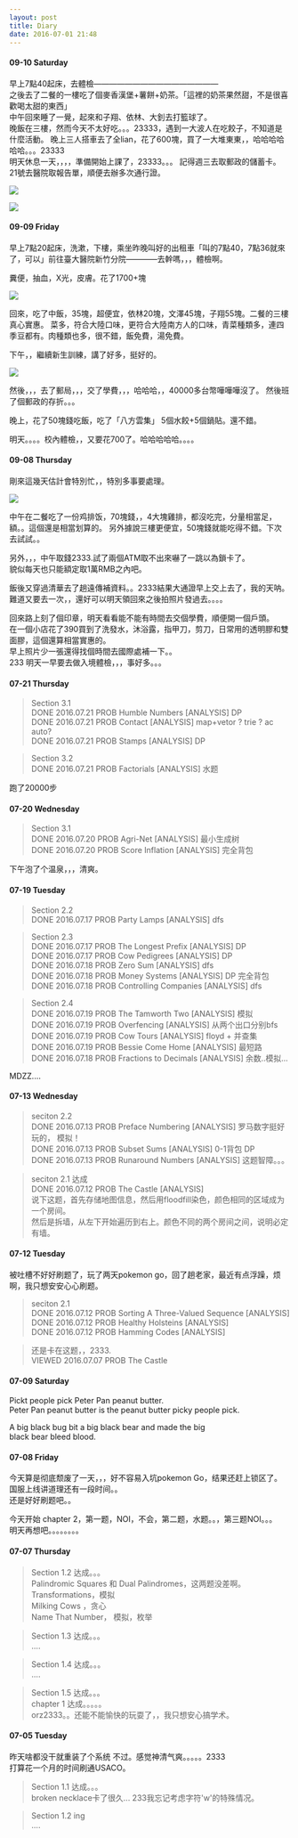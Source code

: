 ```yaml
---
layout: post
title: Diary
date: 2016-07-01 21:48
---
```


#### 09-10 Saturday

早上7點40起床，去體檢————————————————  
之後去了二餐的一樓吃了個麥香漢堡+薯餅+奶茶。「這裡的奶茶果然甜，不是很喜歡喝太甜的東西」  
中午回來睡了一覺，起來和子翔、依林、大釗去打籃球了。  
晚飯在三樓，然而今天不太好吃。。。23333，遇到一大波人在吃餃子，不知道是什麼活動。 晚上三人搭車去了全lian，花了600塊，買了一大堆東東，，哈哈哈哈哈哈。。。23333  
明天休息一天，，，，準備開始上課了，23333。。。
記得週三去取郵政的儲蓄卡。  
21號去醫院取報告單，順便去辦多次通行證。

![][1]

![][2]





#### 09-09 Friday

早上7點20起床，洗漱，下樓，乘坐昨晚叫好的出租車「叫的7點40，7點36就來了，可以」前往臺大醫院新竹分院————去幹嗎，，，體檢啊。

糞便，抽血，X光，皮膚。花了1700+塊

![][3]

回來，吃了中飯，35塊，超便宜，依林20塊，文澤45塊，子翔55塊。二餐的三樓真心實惠。
菜多，符合大陸口味，更符合大陸南方人的口味，青菜種類多，連四季豆都有。肉種類也多，很不錯，飯免費，湯免費。  

下午，，繼續新生訓練，講了好多，挺好的。   

![][4]

然後，，，去了郵局，，，交了學費，，，哈哈哈，，40000多台幣嘩嘩嘩沒了。
然後班了個郵政的存折。。。


晚上，花了50塊錢吃飯，吃了「八方雲集」 5個水餃+5個鍋貼。還不錯。  

明天。。。。校內體檢，，又要花700了。哈哈哈哈哈。。。。


#### 09-08 Thursday  

剛來這幾天估計會特別忙，，特別多事要處理。  

![][5]

中午在二餐吃了一份鸡排饭，70塊錢，，4大塊雞排，都沒吃完，分量相當足，額。。這個還是相當划算的。 另外據說三樓更便宜，50塊錢就能吃得不錯。下次去試試。。  

另外，，，中午取錢2333.試了兩個ATM取不出來嚇了一跳以為鎖卡了。  
貌似每天也只能額定取1萬RMB之內吧。  

飯後又穿過清華去了趟遠傳補資料。。2333結果大通證早上交上去了，我的天呐。難道又要去一次，，還好可以明天領回來之後拍照片發過去。。。。  

回來路上刻了個印章，明天看看能不能有時間去交個學費，順便開一個戶頭。  
在一個小店花了390買到了洗發水，沐浴露，指甲刀，剪刀，日常用的透明膠和雙面膠，這個還算相當實惠的。  
早上照片少一張還得找個時間去國際處補一下。。  
233 明天一早要去做入境體檢，，，事好多。。。



#### 07-21 Thursday  

> Section 3.1	  
DONE	2016.07.21	PROB Humble Numbers [ANALYSIS]  DP   
DONE	2016.07.21	PROB Contact [ANALYSIS]  map+vetor ? trie ? ac auto?  
DONE	2016.07.21	PROB Stamps [ANALYSIS]   DP 

> Section 3.2	  
DONE	2016.07.21	PROB Factorials [ANALYSIS]    水题  

跑了20000步

#### 07-20 Wednesday

> Section 3.1    
DONE	2016.07.20	PROB Agri-Net [ANALYSIS]  最小生成树  
DONE	2016.07.20	PROB Score Inflation [ANALYSIS]  完全背包  

下午泡了个温泉，，，清爽。


#### 07-19 Tuesday

> Section 2.2  
DONE	2016.07.17	PROB Party Lamps [ANALYSIS]  dfs  

> Section 2.3  
DONE	2016.07.17	PROB The Longest Prefix [ANALYSIS] DP   
DONE	2016.07.17	PROB Cow Pedigrees [ANALYSIS]  DP  
DONE	2016.07.18	PROB Zero Sum [ANALYSIS]  dfs  
DONE	2016.07.18	PROB Money Systems [ANALYSIS]  DP  完全背包  
DONE	2016.07.18	PROB Controlling Companies [ANALYSIS]  dfs  

> Section 2.4    
DONE	2016.07.19	PROB The Tamworth Two [ANALYSIS]  模拟  
DONE	2016.07.19	PROB Overfencing [ANALYSIS]  从两个出口分别bfs  
DONE	2016.07.19	PROB Cow Tours [ANALYSIS]  floyd + 并查集  
DONE	2016.07.19	PROB Bessie Come Home [ANALYSIS]  最短路   
DONE	2016.07.18	PROB Fractions to Decimals [ANALYSIS]  余数..模拟...   

MDZZ....

#### 07-13 Wednesday

> seciton 2.2  
DONE	2016.07.13	PROB Preface Numbering [ANALYSIS]  罗马数字挺好玩的， 模拟！   
DONE	2016.07.13	PROB Subset Sums [ANALYSIS]  0-1背包 DP   
DONE	2016.07.13	PROB Runaround Numbers [ANALYSIS] 这题智障。。。    

> seciton 2.1 达成  
DONE	2016.07.12	PROB The Castle [ANALYSIS]  
说下这题，首先存储地图信息，然后用floodfill染色，颜色相同的区域成为一个房间。  
然后是拆墙，从左下开始遍历到右上。颜色不同的两个房间之间，说明必定有墙。


#### 07-12 Tuesday

被吐槽不好好刷题了，玩了两天pokemon go，回了趟老家，最近有点浮躁，烦啊，我只想安安心心刷题。  

> seciton 2.1  
DONE	2016.07.12	PROB Sorting A Three-Valued Sequence [ANALYSIS]  
DONE	2016.07.12	PROB Healthy Holsteins [ANALYSIS]  
DONE	2016.07.12	PROB Hamming Codes [ANALYSIS]  

> 还是卡在这题，，2333.  
VIEWED	2016.07.07	PROB The Castle

#### 07-09 Saturday

Pickt people pick Peter Pan peanut butter.  
Peter Pan peanut butter is the peanut butter picky people pick.

A big black bug bit a big black bear and made the big  
black bear bleed blood.


#### 07-08 Friday

今天算是彻底颓废了一天，，，好不容易入坑pokemon Go，结果还赶上锁区了。  
国服上线讲道理还有一段时间。。  
还是好好刷题吧。。

今天开始 chapter 2，第一题，NOI，不会，第二题，水题。。，第三题NOI。。。  
明天再想吧。。。。。。。。  

#### 07-07 Thursday

> Section 1.2 达成。。。  
Palindromic Squares 和 Dual Palindromes，这两题没差啊。  
Transformations，模拟  
Milking Cows ，贪心  
Name That Number， 模拟，枚举


> Section 1.3 达成。。。  
....

> Section 1.4 达成。。。  
....

> Section 1.5 达成。。。  
chapter 1 达成。。。。。  
orz2333。。还能不能愉快的玩耍了，，我只想安心搞学术。  


#### 07-05 Tuesday 

昨天啥都没干就重装了个系统 不过。感觉神清气爽。。。。。2333   
打算花一个月的时间刷通USACO。  

> Section 1.1 达成。。。  
broken necklace卡了很久...
233我忘记考虑字符'w'的特殊情况。  

> Section 1.2 ing  
....


  [1]: http://7xi3e9.com1.z0.glb.clouddn.com/Y1kb.png
  [2]: http://7xi3e9.com1.z0.glb.clouddn.com/Y1kc.png
  [3]: http://7xi3e9.com1.z0.glb.clouddn.com/33434343.png
  [4]: http://7xi3e9.com1.z0.glb.clouddn.com/2016090s9121555.png
  [5]: http://7xi3e9.com1.z0.glb.clouddn.com/s0160908190654.png